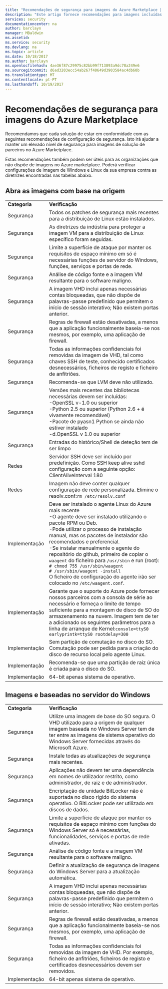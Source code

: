 ```yaml
---
title: "Recomendações de segurança para imagens do Azure Marketplace | Microsoft Docs"
description: "Este artigo fornece recomendações para imagens incluídas no mercado local"
services: security
documentationcenter: na
author: barclayn
manager: MBaldwin
ms.assetid: 
ms.service: security
ms.devlang: na
ms.topic: article
ms.date: 10/18/2017
ms.author: barclayn
ms.openlocfilehash: 4ae36f87c29975c82bb99f713893a9dc78a249e6
ms.sourcegitcommit: d6ad3203ecc54ab267f40649d3903584ac4db60b
ms.translationtype: MT
ms.contentlocale: pt-PT
ms.lasthandoff: 10/19/2017
---
```

# <a name="security-recommendations-for-azure-marketplace-images"></a>Recomendações de segurança para imagens do Azure Marketplace

Recomendamos que cada solução de estar em conformidade com as seguintes recomendações de configuração de segurança. Isto irá ajudar a manter um elevado nível de segurança para imagens de solução de parceiros no Azure Marketplace.

Estas recomendações também podem ser úteis para as organizações que não dispõe de imagens no Azure marketplace. Poderá verificar configurações de imagem de Windows e Linux da sua empresa contra as diretrizes encontradas nas tabelas abaixo.

## <a name="open-source-based-images"></a>Abra as imagens com base na origem

|||
|--------------------------------------------------------------|----------------------------------------------------------------------------------------------------------------------------------------------------------------------------------------------------------------------------------------------------------------------------------------|
| **Categoria**                                                 | **Verificação**                                                                                                                                                                                                                                                                              |
| Segurança                                                     | Todos os patches de segurança mais recentes para a distribuição de Linux estão instalados.                                                                                                                                                                                                              |
| Segurança                                                     | As diretrizes da indústria para proteger a imagem VM para a distribuição de Linux específico foram seguidas.                                                                                                                                                                                     |
| Segurança                                                     | Limite a superfície de ataque por manter os requisitos de espaço mínimo em só é necessárias funções de servidor do Windows, funções, serviços e portas de rede.                                                                                                                                               |
| Segurança                                                     | Análise de código fonte e a imagem VM resultante para o software maligno.                                                                                                                                                                                                                                   |
| Segurança                                                     | A imagem VHD inclui apenas necessárias contas bloqueadas, que não dispõe de palavras-passe predefinido que permitem o início de sessão interativo; Não existem portas anterior.                                                                                                                                           |
| Segurança                                                     | Regras de firewall estão desativadas, a menos que a aplicação funcionalmente baseia-se nos mesmos, por exemplo, uma aplicação de firewall.                                                                                                                                                                             |
| Segurança                                                     | Todas as informações confidenciais foi removidas da imagem de VHD, tal como chaves SSH de teste, conhecido certificados desnecessários, ficheiros de registo e ficheiro de anfitriões.                                                                                                                                       |
| Segurança                                                     | Recomenda-se que LVM deve não utilizado.                                                                                                                                                                                                                                            |
| Segurança                                                     | Versões mais recentes das bibliotecas necessárias devem ser incluídas: </br> -OpenSSL v-1.0 ou superior </br> -Python 2.5 ou superior (Python 2.6 + é vivamente recomendável) </br> -Pacote de pyasn1 Python se ainda não estiver instalado </br> -d.OpenSSL v 1.0 ou superior                                                                |
| Segurança                                                     | Entradas do histórico/Shell de deteção tem de ser limpo                                                                                                                                                                                                                                             |
| Redes                                                   | Servidor SSH deve ser incluído por predefinição. Como SSH keep alive sshd configuração com a seguinte opção: ClientAliveInterval 180                                                                                                                                                        |
| Redes                                                   | Imagem não deve conter qualquer configuração de rede personalizada. Elimine o resolv.conf:`rm /etc/resolv.conf`                                                                                                                                                                                |
| Implementação                                                   | Deve ser instalado o agente Linux do Azure mais recente </br> -O agente deve ser instalado utilizando o pacote RPM ou Deb.  </br> -Pode utilizar o processo de instalação manual, mas os pacotes de instalador são recomendados e preferencial. </br> -Se instalar manualmente o agente do repositório do github, primeiro de copiar o `waagent` do ficheiro para `/usr/sbin` e run (root): </br>`# chmod 755 /usr/sbin/waagent` </br>`# /usr/sbin/waagent -install` </br>O ficheiro de configuração do agente irão ser colocado no `/etc/waagent.conf`.    |
| Implementação                                                   | Garante que o suporte do Azure pode fornecer nossos parceiros com a consola de série ao necessário e forneça o limite de tempo suficiente para a montagem de disco de SO do armazenamento na nuvem. Imagem tem de ter a adicionado os seguintes parâmetros para a linha de arranque de Kernel:`console=ttyS0 earlyprintk=ttyS0 rootdelay=300` |
| Implementação                                                   | Sem partição de comutação no disco do SO. Comutação pode ser pedida para a criação do disco de recurso local pelo agente Linux.         |
| Implementação                                                   | Recomenda-se que uma partição de raiz única é criada para o disco do SO.      |
| Implementação                                                   | 64-bit apenas sistema de operativo.                                                                                                                                                                                                                                                          |

## <a name="windows-server-based-images"></a>Imagens e baseadas no servidor do Windows

|||
|-------------| -------------------------|
| **Categoria**                                                     | **Verificação**                                                                                                                                                                |
| Segurança                                                         | Utilize uma imagem de base do SO segura. O VHD utilizado para a origem de qualquer imagem baseada no Windows Server tem de ter entre as imagens de sistema operativo do Windows Server fornecidas através do Microsoft Azure. |
| Segurança                                                         | Instale todas as atualizações de segurança mais recentes.                                                                                                                                     |
| Segurança                                                         | Aplicações não devem ter uma dependência em nomes de utilizador restrito, como administrador, de raiz e de administrador.                                                                |
| Segurança                                                         | Encriptação de unidade BitLocker não é suportada no disco rígido do sistema operativo. O BitLocker pode ser utilizado em discos de dados.                                                            |
| Segurança                                                         | Limite a superfície de ataque por manter os requisitos de espaço mínimo com funções do Windows Server só é necessárias, funcionalidades, serviços e portas de rede ativadas.                         |
| Segurança                                                         | Análise de código fonte e a imagem VM resultante para o software maligno.                                                                                                                     |
| Segurança                                                         | Definir a atualização de segurança de imagens do Windows Server para a atualização automática.                                                                                                                |
| Segurança                                                         | A imagem VHD inclui apenas necessárias contas bloqueadas, que não dispõe de palavras-passe predefinido que permitem o início de sessão interativo; Não existem portas anterior.                             |
| Segurança                                                         | Regras de firewall estão desativadas, a menos que a aplicação funcionalmente baseia-se nos mesmos, por exemplo, uma aplicação de firewall.                                                               |
| Segurança                                                         | Todas as informações confidenciais foi removidas da imagem de VHD. Por exemplo, ficheiro de anfitriões, ficheiros de registo e certificados desnecessários devem ser removidos.                                              |
| Implementação                                                       | 64-bit apenas sistema de operativo.                            |

